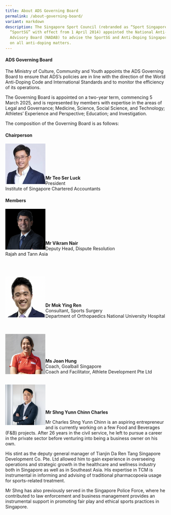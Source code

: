 ```yaml
---
title: About ADS Governing Board
permalink: /about-governing-board/
variant: markdown
description: The Singapore Sport Council (rebranded as “Sport Singapore” or
  “SportSG” with effect from 1 April 2014) appointed the National Anti-Doping
  Advisory Board (NADAB) to advise the SportSG and Anti-Doping Singapore (ADS)
  on all anti-doping matters.
---
```

<h4><strong>ADS Governing Board</strong></h4>
<p>The Ministry of Culture, Community and Youth appoints the ADS Governing
Board to ensure that ADS’s policies are in line with the direction of the
World Anti-Doping Code and International Standards and to monitor the efficiency
of its operations.</p>
<p>The Governing Board is appointed on a two-year term, commencing 5 March
2025, and is represented by members with expertise in the areas of Legal
and Governance; Medicine, Science, Social Science, and Technology; Athletes’
Experience and Perspective; Education; and Investigation.</p>
<p>The composition of the Governing Board is as follows:</p>
<h4><strong>Chairperson</strong></h4>
<p></p>
<p></p>
<div class="isomer-image-wrapper">
<img style="width: 25%" height="auto" width="100%" alt="" src="/images/ADS Governing Board/Teo_Ser_Luck__edited_.png" align="left">
</div>
<br>
<br>
<br>
<br>
<br>
<p></p>
<p></p>
<p><strong>Mr Teo Ser Luck</strong>
<br>President
<br>Institute of Singapore Chartered Accountants</p>
<h4><strong>Members</strong></h4>
<p></p>
<p></p>
<div class="isomer-image-wrapper">
<img style="width: 25%" height="auto" width="100%" alt="" src="/images/ADS Governing Board/Vikram_Nair__edited_.png" align="left">
</div>
<br>
<br>
<br>
<br>
<br>
<p></p>
<p><strong>Mr Vikram Nair</strong>
<br>Deputy Head, Dispute Resolution
<br>Rajah and Tann Asia</p>
<br>
<br>
<p></p>
<p></p>
<div class="isomer-image-wrapper">
<img style="width: 25%" height="auto" width="100%" alt="" src="/images/ADS Governing Board/Mok_Yingren__edited_.png" align="left">
</div>
<p>
<br>
<br>
<br>
<br>
</p>
<p><strong>Dr Mok Ying Ren</strong>
<br>Consultant, Sports Surgery
<br>Department of Orthopaedics National University Hospital</p>
<p></p>
<p></p>
<br> <br>
<div class="isomer-image-wrapper">
<img style="width: 25%" height="auto" width="100%" alt="" src="/images/ADS Governing Board/Joan_Hung__edited_.png" align="left">
</div>
<p>
<br>
</p><p>
<br>
</p>
<p><strong>Ms Joan Hung</strong>
<br>Coach, Goalball Singapore
<br>Coach and Facilitator, Athlete Development Pte Ltd</p>
<p></p>
<p></p>
<br>
<div class="isomer-image-wrapper">
<img style="width: 25%" height="auto" width="100%" alt="" src="/images/ADS Governing Board/Charles_Shng__edited_.png" align="left">
</div>
<p>
<br>
<br>
<br>
</p>
<p><strong>Mr Shng Yunn Chinn Charles</strong>
</p><p></p>
<p>
</p>
<p>Mr Charles Shng Yunn Chinn is an aspiring entrepreneur and is currently working on a few Food and Beverages (F&amp;B) projects. After 26 years in the civil service, he left to pursue a career in the private sector before venturing into being a business owner on his own.</p>
<p> His stint as the deputy general manager of Tianjin Da Ren Tang Singapore Development Co. Pte. Ltd allowed him to gain experience in overseeing operations and strategic growth in the healthcare and wellness industry both in Singapore as well as in Southeast Asia. His expertise in TCM is instrumental in informing and advising of traditional pharmacopoeia usage for sports-related treatment.</p>
<p> Mr Shng has also previously served in the Singapore Police Force, where he contributed to law enforcement and business management provides an instrumental support in promoting fair play and ethical sports practices in Singapore.</p>